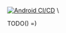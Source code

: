[![Android CI/CD](https://github.com/stslex/Notes/actions/workflows/android_jobs.yml/badge.svg)](https://github.com/stslex/Workeeper/actions/workflows/android_jobs.yml) \

TODO() =)
